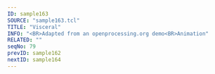```yaml
---
ID: sample163
SOURCE: "sample163.tcl"
TITLE: "Visceral"
INFO: "<BR>Adapted from an openprocessing.org demo<BR>Animation"
RELATED: ""
seqNo: 79
prevID: sample162
nextID: sample164
---
```

